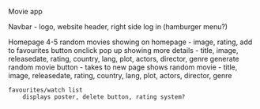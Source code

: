 Movie app

Navbar - logo, website header, right side log in (hamburger menu?)

Homepage
    4-5 random movies showing on homepage - image, rating, add to favourites button
        onclick pop up showing more details - title, image, releasedate, rating, country, lang, plot, actors, director, genre
    generate random movie button - takes to new page
        shows random movie - title, image, releasedate, rating, country, lang, plot, actors, director, genre
    
    favourites/watch list
        displays poster, delete button, rating system?